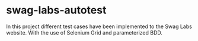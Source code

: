 # swag-labs-autotest

In this project different test cases have been implemented to the Swag Labs website.
With the use of Selenium Grid and parameterized BDD.
